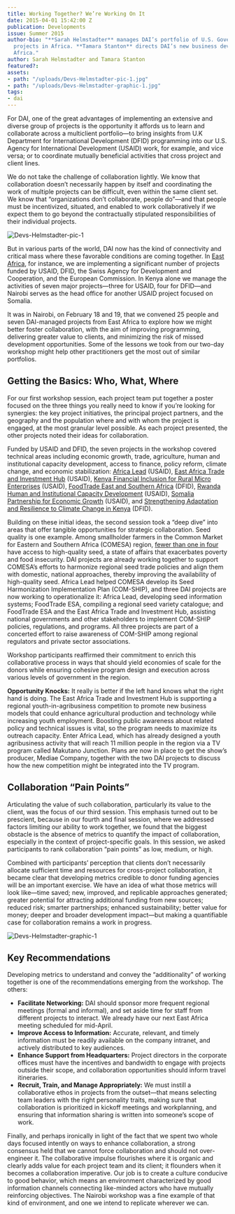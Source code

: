 ```yaml
---
title: Working Together? We’re Working On It
date: 2015-04-01 15:42:00 Z
publication: Developments
issue: Summer 2015
author-bio: "**Sarah Helmstadter** manages DAI’s portfolio of U.S. Government-funded
  projects in Africa. **Tamara Stanton** directs DAI’s new business development in
  Africa."
author: Sarah Helmstadter and Tamara Stanton
featured?: 
assets:
- path: "/uploads/Devs-Helmstadter-pic-1.jpg"
- path: "/uploads/Devs-Helmstadter-graphic-1.jpg"
tags:
- dai
---
```


For DAI, one of the great advantages of implementing an extensive and diverse group of projects is the opportunity it affords us to learn and collaborate across a multiclient portfolio—to bring insights from U.K Department for International Development (DFID) programming into our U.S. Agency for International Development (USAID) work, for example, and vice versa; or to coordinate mutually beneficial activities that cross project and client lines.



We do not take the challenge of collaboration lightly. We know that collaboration doesn’t necessarily happen by itself and coordinating the work of multiple projects can be difficult, even within the same client set. We know that “organizations don’t collaborate, people do”—and that people must be incentivized, situated, and enabled to work collaboratively if we expect them to go beyond the contractually stipulated responsibilities of their individual projects.

![Devs-Helmstadter-pic-1](/uploads/Devs-Helmstadter-pic-1.jpg "DAI staff discuss their East Africa-based projects and potential collaboration during a February workshop in Nairobi.") 

But in various parts of the world, DAI now has the kind of connectivity and critical mass where these favorable conditions are coming together. In [East Africa](http://dai.com/extras/maps/index.html), for instance, we are implementing a significant number of projects funded by USAID, DFID, the Swiss Agency for Development and Cooperation, and the European Commission. In Kenya alone we manage the activities of seven major projects—three for USAID, four for DFID—and Nairobi serves as the head office for another USAID project focused on Somalia.

It was in Nairobi, on February 18 and 19, that we convened 25 people and seven DAI-managed projects from East Africa to explore how we might better foster collaboration, with the aim of improving programming, delivering greater value to clients, and minimizing the risk of missed development opportunities. Some of the lessons we took from our two-day workshop might help other practitioners get the most out of similar portfolios.

## Getting the Basics: Who, What, Where

For our first workshop session, each project team put together a poster focused on the three things you really need to know if you’re looking for synergies: the key project initiatives, the principal project partners, and the geography and the population where and with whom the project is engaged, at the most granular level possible. As each project presented, the other projects noted their ideas for collaboration.

<aside> <p>Funded by USAID and DFID, the seven projects in the workshop covered technical areas including economic growth, trade, agriculture, human and institutional capacity development, access to finance, policy reform, climate change, and economic stabilization: <a href="http://dai.com/our-work/projects/africa%E2%80%94africa-lead-ii">Africa Lead</a> (USAID), <a href="http://dai.com/our-work/projects/east-africa%E2%80%94trade-and-investment-hub-tih">East Africa Trade and Investment Hub</a> (USAID), <a href="http://dai.com/our-work/projects/kenya%E2%80%94financial-inclusion-rural-microenterprises-firm">Kenya Financial Inclusion for Rural Micro Enterprises</a> (USAID), <a href="http://dai.com/our-work/projects/east-and-southern-africa%E2%80%94foodtrade-esa">FoodTrade East and Southern Africa</a> (DFID), <a href="http://dai.com/our-work/projects/rwanda%E2%80%94human-and-institutional-capacity-development-project-hicd">Rwanda Human and Institutional Capacity Development</a> (USAID), <a href="http://dai.com/our-work/projects/somalia%E2%80%94partnership-economic-growth-program">Somalia Partnership for Economic Growth</a> (USAID), and <a href="http://dai.com/our-work/projects/kenya%E2%80%94strengthening-adaptation-and-resilience-climate-change-kenya-plus-starck">Strengthening Adaptation and Resilience to Climate Change in Kenya</a> (DFID).</p>
 </aside>

Building on these initial ideas, the second session took a “deep dive” into areas that offer tangible opportunities for strategic collaboration. Seed quality is one example. Among smallholder farmers in the Common Market for Eastern and Southern Africa (COMESA) region, [fewer than one in four](http://www.comesa.int/index.php?option=com_content&view=article&id=1257:poor-seed-contributes-to-food-insecurity&catid=5:latest-news&Itemid=41) have access to high-quality seed, a state of affairs that exacerbates poverty and food insecurity. DAI projects are already working together to support COMESA’s efforts to harmonize regional seed trade policies and align them with domestic, national approaches, thereby improving the availability of high-quality seed. Africa Lead helped COMESA develop its Seed Harmonization Implementation Plan (COM-SHIP), and three DAI projects are now working to operationalize it: Africa Lead, developing seed information systems; FoodTrade ESA, compiling a regional seed variety catalogue; and FoodTrade ESA and the East Africa Trade and Investment Hub, assisting national governments and other stakeholders to implement COM-SHIP policies, regulations, and programs. All three projects are part of a concerted effort to raise awareness of COM-SHIP among regional regulators and private sector associations.

Workshop participants reaffirmed their commitment to enrich this collaborative process in ways that should yield economies of scale for the donors while ensuring cohesive program design and execution across various levels of government in the region.

<aside> <p><strong>Opportunity Knocks:</strong> It really is better if the left hand knows what the right hand is doing. The East Africa Trade and Investment Hub is supporting a regional youth-in-agribusiness competition to promote  new business models that could enhance agricultural production and technology while increasing youth employment. Boosting public awareness about related policy and technical issues is vital, so the program needs to maximize its outreach capacity. Enter Africa Lead, which has already designed a youth agribusiness activity that will reach 11 million people in the region via a TV program called Makutano Junction. Plans are now in place to get the show’s producer, Mediae Company, together with the two DAI projects to discuss how the new competition might be integrated into the TV program.</p>
</aside>

## Collaboration “Pain Points”

Articulating the value of such collaboration, particularly its value to the client, was the focus of our third session. This emphasis turned out to be prescient, because in our fourth and final session, where we addressed factors limiting our ability to work together, we found that the biggest obstacle is the absence of metrics to quantify the impact of collaboration, especially in the context of project-specific goals. In this session, we asked participants to rank collaboration “pain points” as low, medium, or high. 

Combined with participants’ perception that clients don’t necessarily allocate sufficient time and resources for cross-project collaboration, it became clear that developing metrics credible to donor funding agencies will be an important exercise. We have an idea of what those metrics will look like—time saved; new, improved, and replicable approaches generated; greater potential for attracting additional funding from new sources; reduced risk; smarter partnerships; enhanced sustainability; better value for money; deeper and broader development impact—but making a quantifiable case for collaboration remains a work in progress.

![Devs-Helmstadter-graphic-1](/uploads/Devs-Helmstadter-graphic-1.jpg) 

## Key Recommendations

Developing metrics to understand and convey the “additionality” of working together is one of the recommendations emerging from the workshop. The others:
* **Facilitate Networking:** DAI should sponsor more frequent regional meetings (formal and informal), and set aside time for staff from different projects to interact. We already have our next East Africa meeting scheduled for mid-April.
* **Improve Access to Information:** Accurate, relevant, and timely information must be readily available on the company intranet, and actively distributed to key audiences.
* **Enhance Support from Headquarters:** Project directors in the corporate offices must have the incentives and bandwidth to engage with projects outside their scope, and collaboration opportunities should inform travel itineraries.
* **Recruit, Train, and Manage Appropriately:** We must instill a collaborative ethos in projects from the outset—that means selecting team leaders with the right personality traits, making sure that collaboration is prioritized in kickoff meetings and workplanning, and ensuring that information sharing is written into someone’s scope of work.

Finally, and perhaps ironically in light of the fact that we spent two whole days focused intently on ways to enhance collaboration, a strong consensus held that we cannot force collaboration and should not over-engineer it. The collaborative impulse flourishes where it is organic and clearly adds value for each project team and its client; it flounders when it becomes a collaboration imperative. Our job is to create a culture conducive to good behavior, which means an environment characterized by good information channels connecting like-minded actors who have mutually reinforcing objectives. The Nairobi workshop was a fine example of that kind of environment, and one we intend to replicate wherever we can.
